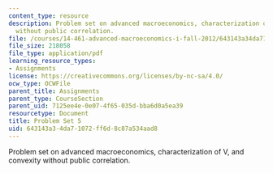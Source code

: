 ```yaml
---
content_type: resource
description: Problem set on advanced macroeconomics, characterization of V, and convexity
  without public correlation.
file: /courses/14-461-advanced-macroeconomics-i-fall-2012/643143a34da71072ff6d8c87a534aad8_MIT14_461F12_pset5.pdf
file_size: 218058
file_type: application/pdf
learning_resource_types:
- Assignments
license: https://creativecommons.org/licenses/by-nc-sa/4.0/
ocw_type: OCWFile
parent_title: Assignments
parent_type: CourseSection
parent_uid: 7125ee4e-0e07-4f65-035d-bba6d0a5ea39
resourcetype: Document
title: Problem Set 5
uid: 643143a3-4da7-1072-ff6d-8c87a534aad8
---
```

Problem set on advanced macroeconomics, characterization of V, and convexity without public correlation.